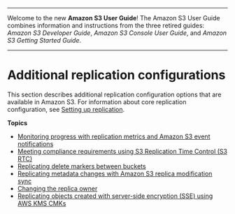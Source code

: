 --------

Welcome to the new **Amazon S3 User Guide**\! The Amazon S3 User Guide combines information and instructions from the three retired guides: *Amazon S3 Developer Guide*, *Amazon S3 Console User Guide*, and *Amazon S3 Getting Started Guide*\.

--------

# Additional replication configurations<a name="replication-additional-configs"></a>

This section describes additional replication configuration options that are available in Amazon S3\. For information about core replication configuration, see [Setting up replication](replication-how-setup.md)\.

**Topics**
+ [Monitoring progress with replication metrics and Amazon S3 event notifications](replication-metrics.md)
+ [Meeting compliance requirements using S3 Replication Time Control \(S3 RTC\)](replication-time-control.md)
+ [Replicating delete markers between buckets](delete-marker-replication.md)
+ [Replicating metadata changes with Amazon S3 replica modification sync](replication-for-metadata-changes.md)
+ [Changing the replica owner](replication-change-owner.md)
+ [Replicating objects created with server\-side encryption \(SSE\) using AWS KMS CMKs](replication-config-for-kms-objects.md)